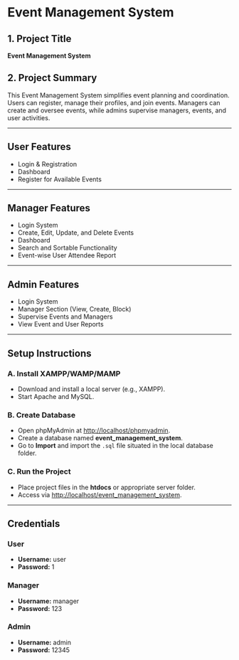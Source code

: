 # Event Management System

## 1. Project Title  
**Event Management System**

## 2. Project Summary  
This Event Management System simplifies event planning and coordination. Users can register, manage their profiles, and join events. Managers can create and oversee events, while admins supervise managers, events, and user activities.

---

## **User Features**
- Login & Registration  
- Dashboard  
- Register for Available Events  

---

## **Manager Features**
- Login System  
- Create, Edit, Update, and Delete Events  
- Dashboard  
- Search and Sortable Functionality  
- Event-wise User Attendee Report  

---

## **Admin Features**
- Login System  
- Manager Section (View, Create, Block)  
- Supervise Events and Managers  
- View Event and User Reports  

---

## **Setup Instructions**

### A. Install XAMPP/WAMP/MAMP
- Download and install a local server (e.g., XAMPP).  
- Start Apache and MySQL.

### B. Create Database
- Open phpMyAdmin at [http://localhost/phpmyadmin](http://localhost/phpmyadmin).  
- Create a database named **event_management_system**.  
- Go to **Import** and import the `.sql` file situated in the local database folder.

### C. Run the Project
- Place project files in the **htdocs** or appropriate server folder.  
- Access via [http://localhost/event_management_system](http://localhost/event_management_system).

---

## **Credentials**

### **User**
- **Username:** user  
- **Password:** 1  

### **Manager**
- **Username:** manager  
- **Password:** 123  

### **Admin**
- **Username:** admin  
- **Password:** 12345  
